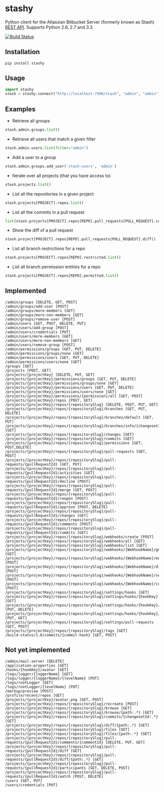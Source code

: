 # stashy

Python client for the Atlassian Bitbucket Server (formerly known as Stash) [REST API](https://docs.atlassian.com/bitbucket-server/rest/5.7.0/bitbucket-rest.html). Supports Python 2.6, 2.7 and 3.3.

[![Build Status](https://travis-ci.org/RisingOak/stashy.png?branch=master)](https://travis-ci.org/RisingOak/stashy)

## Installation

```
pip install stashy
```

## Usage
```python
import stashy
stash = stashy.connect("http://localhost:7990/stash", "admin", "admin")
```

## Examples

* Retrieve all groups

```python
stash.admin.groups.list()
```

* Retrieve all users that match a given filter

```python
stash.admin.users.list(filter="admin")
```

* Add a user to a group

```python
stash.admin.groups.add_user('stash-users', 'admin')
```

* Iterate over all projects (that you have access to)

```python
stash.projects.list()
```

* List all the repositories in a given project

```python
stash.projects[PROJECT].repos.list()
```

* List all the commits in a pull request

```python
list(stash.projects[PROJECT].repos[REPO].pull_requests[PULL_REQUEST].commits())
```

* Show the diff of a pull request

```python
stash.project[PROJECT].repos[REPO].pull_requests[PULL_REQUEST].diff()
```

* List all branch restrictions for a repo
```python
stash.projects[PROJECT].repos[REPO].restricted.list()
```

* List all branch permission entities for a repo
```python
stash.projects[PROJECT].repos[REPO].permitted.list()
```

## Implemented

```
/admin/groups [DELETE, GET, POST]
/admin/groups/add-user [POST]
/admin/groups/more-members [GET]
/admin/groups/more-non-members [GET]
/admin/groups/remove-user [POST]
/admin/users [GET, POST, DELETE, PUT]
/admin/users/add-group [POST]
/admin/users/credentials [PUT]
/admin/users/more-members [GET]
/admin/users/more-non-members [GET]
/admin/users/remove-group [POST]
/admin/permissions/groups [GET, PUT, DELETE]
/admin/permissions/groups/none [GET]
/admin/permissions/users [GET, PUT, DELETE]
/admin/permissions/users/none [GET]
/groups [GET]
/projects [POST, GET]
/projects/{projectKey} [DELETE, PUT, GET]
/projects/{projectKey}/permissions/groups [GET, PUT, DELETE]
/projects/{projectKey}/permissions/groups/none [GET]
/projects/{projectKey}/permissions/users [GET, PUT, DELETE]
/projects/{projectKey}/permissions/users/none [GET]
/projects/{projectKey}/permissions/{permission}/all [GET, POST]
/projects/{projectKey}/repos [POST, GET]
/projects/{projectKey}/repos/{repositorySlug} [DELETE, POST, PUT, GET]
/projects/{projectKey}/repos/{repositorySlug}/branches [GET, PUT, DELETE]
/projects/{projectKey}/repos/{repositorySlug}/branches/default [GET, PUT]
/projects/{projectKey}/repos/{repositorySlug}/branches/info/{changesetId} [GET]
/projects/{projectKey}/repos/{repositorySlug}/changes [GET]
/projects/{projectKey}/repos/{repositorySlug}/commits [GET]
/projects/{projectKey}/repos/{repositorySlug}/permissions [GET, POST,DELETE]
/projects/{projectKey}/repos/{repositorySlug}/pull-requests [GET, POST]
/projects/{projectKey}/repos/{repositorySlug}/pull-requests/{pullRequestId} [GET, PUT]
/projects/{projectKey}/repos/{repositorySlug}/pull-requests/{pullRequestId}/activities [GET]
/projects/{projectKey}/repos/{repositorySlug}/pull-requests/{pullRequestId}/decline [POST]
/projects/{projectKey}/repos/{repositorySlug}/pull-requests/{pullRequestId}/merge [GET, POST]
/projects/{projectKey}/repos/{repositorySlug}/pull-requests/{pullRequestId}/reopen [POST]
/projects/{projectKey}/repos/{repositorySlug}/pull-requests/{pullRequestId}/approve [POST, DELETE]
/projects/{projectKey}/repos/{repositorySlug}/pull-requests/{pullRequestId}/changes [GET]
/projects/{projectKey}/repos/{repositorySlug}/pull-requests/{pullRequestId}/comments [POST]
/projects/{projectKey}/repos/{repositorySlug}/pull-requests/{pullRequestId}/commits [GET]
/projects/{projectKey}/repos/{repositorySlug}/webhooks/create [POST]
/projects/{projectKey}/repos/{repositorySlug}/webhooks/all [GET]
/projects/{projectKey}/repos/{repositorySlug}/webhooks/list [GET]
/projects/{projectKey}/repos/{repositorySlug}/webhooks/{WebhookName}/get [GET]
/projects/{projectKey}/repos/{repositorySlug}/webhooks/{WebhookName}/enable [POST]
/projects/{projectKey}/repos/{repositorySlug}/webhooks/{WebhookName}/disable [POST]
/projects/{projectKey}/repos/{repositorySlug}/webhooks/{WebhookName}/settings [POST]
/projects/{projectKey}/repos/{repositorySlug}/webhooks/{WebhookName}/configure [POST]
/projects/{projectKey}/repos/{repositorySlug}/settings/hooks [GET]
/projects/{projectKey}/repos/{repositorySlug}/settings/hooks/{hookKey} [GET]
/projects/{projectKey}/repos/{repositorySlug}/settings/hooks/{hookKey}/enabled [PUT, DELETE]
/projects/{projectKey}/repos/{repositorySlug}/settings/hooks/{hookKey}/settings [PUT, GET]
/projects/{projectKey}/repos/{repositorySlug}/settings/pull-requests [GET, POST]
/projects/{projectKey}/repos/{repositorySlug}/tags [GET]
/build-status/1.0/commits/{commit-hash} [GET, POST]
```

## Not yet implemented

```
/admin/mail-server [DELETE]
/application-properties [GET]
/hooks/{hookKey}/avatar [GET]
/logs/logger/{loggerName} [GET]
/logs/logger/{loggerName}/{levelName} [PUT]
/logs/rootLogger [GET]
/logs/rootLogger/{levelName} [PUT]
/markup/preview [POST]
/profile/recent/repos [GET]
/projects/{projectKey}/avatar.png [GET, POST]
/projects/{projectKey}/repos/{repositorySlug}/recreate [POST]
/projects/{projectKey}/repos/{repositorySlug}/browse [GET]
/projects/{projectKey}/repos/{repositorySlug}/browse/{path:.*} [GET]
/projects/{projectKey}/repos/{repositorySlug}/commits/{changesetId:.*} [GET]
/projects/{projectKey}/repos/{repositorySlug}/diff/{path:.*} [GET]
/projects/{projectKey}/repos/{repositorySlug}/files [GET]
/projects/{projectKey}/repos/{repositorySlug}/files/{path:.*} [GET]
/projects/{projectKey}/repos/{repositorySlug}/pull-requests/{pullRequestId}/comments/{commentId} [DELETE, PUT, GET]
/projects/{projectKey}/repos/{repositorySlug}/pull-requests/{pullRequestId}/diff [GET]
/projects/{projectKey}/repos/{repositorySlug}/pull-requests/{pullRequestId}/diff/{path:.*} [GET]
/projects/{projectKey}/repos/{repositorySlug}/pull-requests/{pullRequestId}/participants [GET, DELETE, POST]
/projects/{projectKey}/repos/{repositorySlug}/pull-requests/{pullRequestId}/watch [POST, DELETE]
/users [GET, PUT]
/users/credentials [PUT]
```
